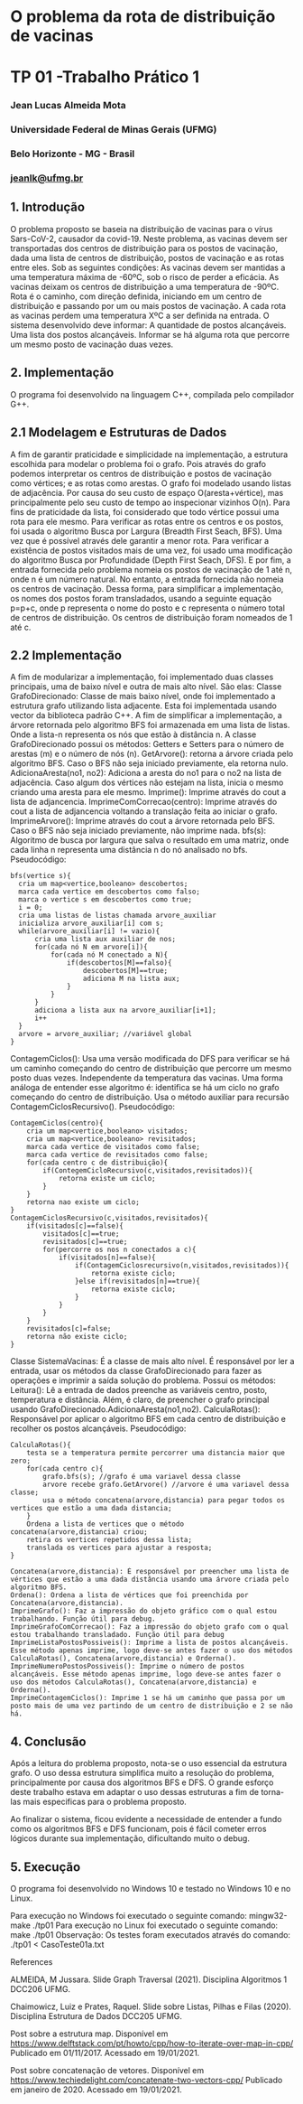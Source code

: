 # O problema da rota de distribuição de vacinas
# TP 01 -Trabalho Prático 1

### Jean Lucas Almeida Mota

### Universidade Federal de Minas Gerais (UFMG)
### Belo Horizonte - MG - Brasil

### jeanlk@ufmg.br



## 1. Introdução
O problema proposto se baseia na distribuição de vacinas para o vírus Sars-CoV-2, causador da covid-19. Neste problema, as vacinas devem ser transportadas dos centros de distribuição para os postos de vacinação, dada uma lista de centros de distribuição, postos de vacinação e as rotas entre eles. Sob as seguintes condições:
	As vacinas devem ser mantidas a uma temperatura máxima de -60ºC, sob o risco de perder a eficácia.
	As vacinas deixam os centros de distribuição a uma temperatura de -90ºC.
	Rota é o caminho, com direção definida, iniciando em um centro de distribuição e passando por um ou mais postos de vacinação.
	A cada rota as vacinas perdem uma temperatura XºC a ser definida na entrada.
O sistema desenvolvido deve informar:
	A quantidade de postos alcançáveis.
	Uma lista dos postos alcançáveis.
	Informar se há alguma rota que percorre um mesmo posto de vacinação duas vezes.

## 2. Implementação
O programa foi desenvolvido na linguagem C++, compilada pelo compilador G++.

## 2.1 Modelagem e Estruturas de Dados
A fim de garantir praticidade e simplicidade na implementação, a estrutura escolhida para modelar o problema foi o grafo. Pois através do grafo podemos interpretar os centros de distribuição e postos de vacinação como vértices; e as rotas como arestas.
O grafo foi modelado usando listas de adjacência. Por causa do seu custo de espaço O(aresta+vértice), mas principalmente pelo seu custo de tempo ao inspecionar vizinhos O(n). Para fins de praticidade da lista, foi considerado que todo vértice possui uma rota para ele mesmo.
Para verificar as rotas entre os centros e os postos, foi usada o algoritmo Busca por Largura (Breadth First Seach, BFS). Uma vez que é possível através dele garantir a menor rota.
Para verificar a existência de postos visitados mais de uma vez, foi usado uma modificação do algoritmo Busca por Profundidade (Depth First Seach, DFS).
E por fim, a entrada fornecida pelo problema nomeia os postos de vacinação de 1 até n, onde n é um número natural. No entanto, a entrada fornecida não nomeia os centros de vacinação. Dessa forma, para simplificar a implementação, os nomes dos postos foram transladados, usando a seguinte equação p=p+c, onde p representa o nome do posto e c representa o número total de centros de distribuição. Os centros de distribuição foram nomeados de 1 até c.

## 2.2 Implementação
A fim de modularizar a implementação, foi implementado duas classes principais, uma de baixo nível e outra de mais alto nível. São elas:
Classe GrafoDirecionado: Classe de mais baixo nível, onde foi implementado a estrutura grafo utilizando lista adjacente. Esta foi implementada usando vector da biblioteca padrão C++. 
A fim de simplificar a implementação, a árvore retornada pelo algoritmo BFS foi armazenada em uma lista de listas. Onde a lista-n representa os nós que estão à distância n. 
A classe GrafoDirecionado possui os métodos:
	Getters e Setters para o número de arestas (m) e o número de nós (n).
	GetArvore(): retorna a árvore criada pelo algoritmo BFS. Caso o BFS não seja iniciado previamente, ela retorna nulo. 
	AdicionaAresta(no1, no2): Adiciona a aresta do no1 para o no2 na lista de adjacência. Caso algum dos vértices não estejam na lista, inicia o mesmo criando uma aresta para ele mesmo.
	Imprime(): Imprime através do cout a lista de adjancencia.
	ImprimeComCorrecao(centro): Imprime através do cout a lista de adjancencia voltando a translação feita ao iniciar o grafo.
	ImprimeArvore(): Imprime através do cout a árvore retornada pelo BFS. Caso o BFS não seja iniciado previamente, não imprime nada. 
	bfs(s): Algoritmo de busca por largura que salva o resultado em uma matriz, onde cada linha n representa uma distância n do nó analisado no bfs. Pseudocódigo:

```
bfs(vertice s){
  cria um map<vertice,booleano> descobertos; 
  marca cada vertice em descobertos como falso;
  marca o vertice s em descobertos como true;
  i = 0;
  cria uma listas de listas chamada arvore_auxiliar
  inicializa arvore_auxiliar[i] com s;
  while(arvore_auxiliar[i] != vazio){
      cria uma lista aux auxiliar de nos;
      for(cada nó N em arvore[i]){
          for(cada nó M conectado a N){
              if(descobertos[M]==falso){
                  descobertos[M]==true;
                  adiciona M na lista aux;
              }
          }
      }
      adiciona a lista aux na arvore_auxiliar[i+1];
      i++
  }
  arvore = arvore_auxiliar; //variável global
}	

```

ContagemCiclos(): Usa uma versão modificada do DFS para verificar se há um caminho começando do centro de distribuição que percorre um mesmo posto duas vezes. Independente da temperatura das vacinas. Uma forma análoga de entender esse algoritmo é: identifica se há um ciclo no grafo começando do centro de distribuição. Usa o método auxiliar para recursão ContagemCiclosRecursivo(). Pseudocódigo:

```
ContagemCiclos(centro){
    cria um map<vertice,booleano> visitados; 
    cria um map<vertice,booleano> revisitados; 
    marca cada vertice de visitados como false;
    marca cada vertice de revisitados como false;
    for(cada centro c de distribuição){
        if(ContegemCicloRecursivo(c,visitados,revisitados)){
            retorna existe um ciclo;
        }
    }
    retorna nao existe um ciclo;
}
ContagemCiclosRecursivo(c,visitados,revisitados){
    if(visitados[c]==false){
        visitados[c]==true;
        revisitados[c]==true;
        for(percorre os nos n conectados a c){
            if(visitados[n]==false){
                if(ContagemCiclosrecursivo(n,visitados,revisitados)){
                    retorna existe ciclo;
                }else if(revisitados[n]==true){
                    retorna existe ciclo;
                }
            }
        }
    }
    revisitados[c]=false;
    retorna não existe ciclo;
}
```

Classe SistemaVacinas: É a classe de mais alto nível. É responsável por ler a entrada, usar os métodos da classe GrafoDirecionado para fazer as operações e imprimir a saída solução do problema. Possui os métodos:
	Leitura(): Lê a entrada de dados preenche as variáveis centro, posto, temperatura e distância. Além, é claro, de preencher o grafo principal usando GrafoDirecionado.AdicionaAresta(no1,no2).
	CalculaRotas(): Responsável por aplicar o algoritmo BFS em cada centro de distribuição e recolher os postos alcançáveis. Pseudocódigo:

```
CalculaRotas(){
    testa se a temperatura permite percorrer uma distancia maior que zero;
    for(cada centro c){
        grafo.bfs(s); //grafo é uma variavel dessa classe
        arvore recebe grafo.GetArvore() //arvore é uma variavel dessa classe;
        usa o método concatena(arvore,distancia) para pegar todos os vertices que estão a uma dada distancia;
    }
    Ordena a lista de vertices que o método concatena(arvore,distancia) criou;
    retira os vertices repetidos dessa lista;
    translada os vertices para ajustar a resposta;
}
```

	Concatena(arvore,distancia): É responsável por preencher uma lista de vértices que estão a uma dada distância usando uma árvore criada pelo algoritmo BFS.
	Ordena(): Ordena a lista de vértices que foi preenchida por Concatena(arvore,distancia).
	ImprimeGrafo(): Faz a impressão do objeto gráfico com o qual estou trabalhando. Função útil para debug.
	ImprimeGrafoComCorrecao(): Faz a impressão do objeto grafo com o qual estou trabalhando transladado. Função útil para debug
	ImprimeListaPostosPossiveis(): Imprime a lista de postos alcançáveis. Esse método apenas imprime, logo deve-se antes fazer o uso dos métodos CalculaRotas(), Concatena(arvore,distancia) e Orderna().
	ImprimeNumeroPostosPossiveis(): Imprime o número de postos alcançáveis. Esse método apenas imprime, logo deve-se antes fazer o uso dos métodos CalculaRotas(), Concatena(arvore,distancia) e Orderna().
	ImprimeContagemCiclos(): Imprime 1 se há um caminho que passa por um posto mais de uma vez partindo de um centro de distribuição e 2 se não há. 

## 4. Conclusão
Após a leitura do problema proposto, nota-se o uso essencial da estrutura grafo. O uso dessa estrutura simplifica muito a resolução do problema, principalmente por causa dos algoritmos BFS e DFS. O grande esforço deste trabalho estava em adaptar o uso dessas estruturas a fim de torna-las mais especificas para o problema proposto.

Ao finalizar o sistema, ficou evidente a necessidade de entender a fundo como os algoritmos BFS e DFS funcionam, pois é fácil cometer erros lógicos durante sua implementação, dificultando muito o debug.

## 5. Execução
O programa foi desenvolvido no Windows 10 e testado no Windows 10 e no Linux.

Para execução no Windows foi executado o seguinte comando:
mingw32-make
./tp01
Para execução no Linux foi executado o seguinte comando:
make
./tp01
Observação: Os testes foram executados através do comando:
./tp01 < CasoTeste01a.txt

References

ALMEIDA, M Jussara. Slide Graph Traversal (2021). Disciplina Algoritmos 1 DCC206 UFMG.

Chaimowicz, Luiz e Prates, Raquel. Slide sobre Listas, Pilhas e Filas (2020). Disciplina Estrutura de Dados DCC205 UFMG.

Post sobre a estrutura map. Disponível em https://www.delftstack.com/pt/howto/cpp/how-to-iterate-over-map-in-cpp/ Publicado em 01/11/2017. Acessado em 19/01/2021.

Post sobre concatenação de vetores. Disponível em https://www.techiedelight.com/concatenate-two-vectors-cpp/ 
Publicado em janeiro de 2020. Acessado em 19/01/2021.
